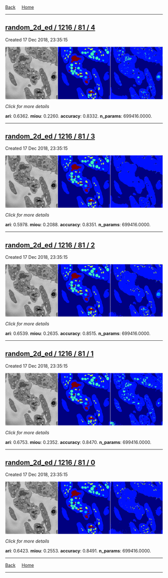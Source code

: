 
[Back](..)&nbsp;&nbsp;&nbsp;&nbsp;&nbsp;[Home](https://leapmanlab.github.io/snapshots)

---

<div class="summary"><a href="4"><h2>random_2d_ed / 1216 / 81 / 4</h2></a><p>Created 17 Dec 2018, 23:35:15
</p><a href="4"><img src="4/media/summary.png" align="center"></a><p>
<i>Click for more details</i>
</p></div>

**ari**: 0.6362. **miou**: 0.2260. **accuracy**: 0.8332. **n_params**: 699416.0000. 

---

<div class="summary"><a href="3"><h2>random_2d_ed / 1216 / 81 / 3</h2></a><p>Created 17 Dec 2018, 23:35:15
</p><a href="3"><img src="3/media/summary.png" align="center"></a><p>
<i>Click for more details</i>
</p></div>

**ari**: 0.5978. **miou**: 0.2088. **accuracy**: 0.8351. **n_params**: 699416.0000. 

---

<div class="summary"><a href="2"><h2>random_2d_ed / 1216 / 81 / 2</h2></a><p>Created 17 Dec 2018, 23:35:15
</p><a href="2"><img src="2/media/summary.png" align="center"></a><p>
<i>Click for more details</i>
</p></div>

**ari**: 0.6539. **miou**: 0.2635. **accuracy**: 0.8515. **n_params**: 699416.0000. 

---

<div class="summary"><a href="1"><h2>random_2d_ed / 1216 / 81 / 1</h2></a><p>Created 17 Dec 2018, 23:35:15
</p><a href="1"><img src="1/media/summary.png" align="center"></a><p>
<i>Click for more details</i>
</p></div>

**ari**: 0.6753. **miou**: 0.2352. **accuracy**: 0.8470. **n_params**: 699416.0000. 

---

<div class="summary"><a href="0"><h2>random_2d_ed / 1216 / 81 / 0</h2></a><p>Created 17 Dec 2018, 23:35:15
</p><a href="0"><img src="0/media/summary.png" align="center"></a><p>
<i>Click for more details</i>
</p></div>

**ari**: 0.6423. **miou**: 0.2553. **accuracy**: 0.8491. **n_params**: 699416.0000. 

---

[Back](..)&nbsp;&nbsp;&nbsp;&nbsp;&nbsp;[Home](https://leapmanlab.github.io/snapshots)

---